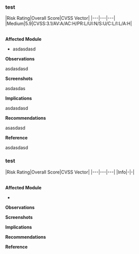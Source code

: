 ### test

<table style=Table Grid, colwidths=1.11in;1.11in;4in>
<para before=6pt, spacing=1.15, after=6pt, align=center>
|<cell color=#000000>Risk Rating</cell>|<cell color=#000000>Overall Score</cell>|<cell color=#000000>CVSS Vector</cell>|
|---|---|---|
|<cell color=#ffc000>Medium</cell>|5.9|CVSS:3.1/AV:A/AC:H/PR:L/UI:N/S:U/C:L/I:L/A:H|
</para>
</table>

**Affected Module**

- asdasdasd

**Observations**

asdasdasd

**Screenshots**

asdasdas

**Implications**

asdasdasd

**Recommendations**

asasdasd

**Reference**

asdasdasd
### test

<table style=Table Grid, colwidths=1.11in;1.11in;4in>
<para before=6pt, spacing=1.15, after=6pt, align=center>
|<cell color=#000000>Risk Rating</cell>|<cell color=#000000>Overall Score</cell>|<cell color=#000000>CVSS Vector</cell>|
|---|---|---|
|<cell color=#00b0f0>Info</cell>|-|-|
</para>
</table>

**Affected Module**

-

**Observations**

**Screenshots**

**Implications**

**Recommendations**

**Reference**
